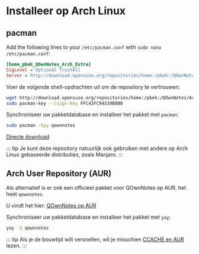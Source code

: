 # Installeer op Arch Linux

## pacman

Add the following lines to your `/etc/pacman.conf` with `sudo nano /etc/pacman.conf`:

```ini
[home_pbek_QOwnNotes_Arch_Extra]
SigLevel = Optional TrustAll
Server = http://download.opensuse.org/repositories/home:/pbek:/QOwnNotes/Arch_Extra/$arch
```

Voer de volgende shell-opdrachten uit om de repository te vertrouwen:

```bash
wget http://download.opensuse.org/repositories/home:/pbek:/QOwnNotes/Arch_Extra/x86_64/home_pbek_QOwnNotes_Arch_Extra.key -O - | sudo pacman-key --add -
sudo pacman-key --lsign-key FFC43FC94539B8B0
```

Synchroniseer uw pakketdatabase en installeer het pakket met `pacman`:

```bash
sudo pacman -Syy qownnotes
```

[Directe download](https://build.opensuse.org/package/binaries/home:pbek:QOwnNotes/desktop/Arch_Extra)

::: tip
Je kunt deze repository natuurlijk ook gebruiken met andere op Arch Linux gebaseerde distributies, zoals Manjaro.
:::

## Arch User Repository (AUR)

Als alternatief is er ook een officieel pakket voor QOwnNotes op AUR, het heet `qownnotes`.

U vindt het hier: [QOwnNotes op AUR](https://aur.archlinux.org/packages/qownnotes)

Synchroniseer uw pakketdatabase en installeer het pakket met `yay`:

```bash
yay -S qownnotes
```

::: tip
Als je de bouwtijd wilt versnellen, wil je misschien [CCACHE en AUR](https://www.reddit.com/r/archlinux/comments/6vez44/a_small_tip_if_you_compile_from_aur/) lezen.
:::
